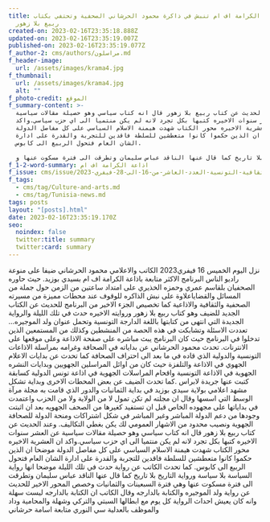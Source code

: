 ```yaml
---
title: اذاعة الكرامة اف ام تنبش في ذاكرة محمود الحرشاني الصحفية وتحتفي بكتاب
  ربيع بلا زهور
created-on: 2023-02-16T23:35:18.888Z
updated-on: 2023-02-16T23:35:19.007Z
published-on: 2023-02-16T23:35:19.077Z
f_author-2: cms/authors/مراسلون.md
f_header-image:
  url: /assets/images/krama4.jpg
f_thumbnail:
  url: /assets/images/krama4.jpg
  alt: ""
f_photo-credit: الموقع
f_summary-content: >-
  وعند الحديث عن كتاب ربيع بلا زهور قال انه كتاب سياسي وهو حصيلة مقالات سياسية
  عن العشر سنوات الاخيره كتبها بكل تجرد لانه لم يكن منتميا الى اي حزب سياسي.واكد
  ان  العشرية الاخيره محور الكتاب شهدت هيمنة الاسلام السياسي على كل مفاصل الدولة
  موضحا ان الذين حكموا كانوا متعطشين للسلطة فاقدين للتجربة والقدرة على ادارة
  الشان العام فتحول الربيع الى كابوس.

  كما تحدث الكاتب عن رواية حدث في تلك الليلة موضحا انها رواية السياسة بلا سياسة ورواية التاريخ بلا تاريخ كما قال عنها الناقد عباس سليمان وتطرقت الى فترة مسكوت عنها و
f_1-2-word-summary: اذاعة الكرامة اف ام
f_issue: cms/issue/مجلة-الثقافية-التونسية-العدد-العاشر-من-16-الى-28-فيفري-2023.md
f_tags:
  - cms/tag/Culture-and-arts.md
  - cms/tag/Tunisia-news.md
tags: posts
layout: "[posts].html"
date: 2023-02-16T23:35:19.170Z
seo:
  noindex: false
  twitter:title: summary
  twitter:card: summary
---
```

نزل اليوم الخميس 16 فيفري2023 الكاتب والاعلامي محمود الحرشاني ضيفا  على منوعة راديو الناس  البرنامج الاكثر متابعة باذاعة الكرامة اف ام  بسيدي بوزيد. حيث حاوره الصحفيان بلقاسم عمري وحمزه الخذيري على امتداد ساعتين من الزمن حول جملة من المسائل والقضاياعلاوة على نبش الذاكره للوقوف عند محطات مميزة من مسيرته الصحفية والثقافية والاذاعية كما تخصيص الجزء الاخير من البرنامج للحديث عن الكتاب الجديد للضيف وهو كتاب ربيع بلا زهور وروايته الاخيره حدث في تلك الليلة والرواية الجديدة التي انتهى من كتابتها باللغة الدارجة التونسية  وتحمل عنوان ولد الموجيره... تعددت الاسئلة وتشابكت في هذه الحصة من المنشطين وكذلك من المستمعين الذين تدخلوا في البرنامج  حيث كان البرنامج يبث مباشره على صفحة الاذاعة وعلى موقعها على الانترنات. تحدث محمود الحرشاني عن بداياته في الصحافة وغرامه بمراسلة الاذاعات التونسية والدولية الذي قاده في ما بعد الى احتراف الصحافة كما تحدث عن بدايات الاعلام الجهوي في الاذاعة والتلفزة حيث كان من اوائل المراسلين الجهويين وبدايات النشره الجهوية في الاذاعة التونسية واقحام المراسلات الجهوية في اذاعة تونس الدولية كسابقة  كتبت عنها جريدة لابراس .كما تحدث الضيف عن بعض المحطات الاخرى وبداية تشكل مشهد اعلامي بولاية سيدي بوزيد في بداية الثمانيات والدور الذي قامت به مجلة مرآة الوسط التي اسسها وقال ان مجلته لم تكن تمول لا من الولاية ولا من الحزب   واعتمدت في بداياتها على مجهوده الخاص قبل ان تستفيد كغيرها من الصحف الجهويه بعد ان اثبتت وجودها من دعم الدولة المباشر وغير المباشر في شكل اشتراكات ومنحة  الدولة للصحافة الجهوية ونصيب محدود من الاشهار العمومي لك يكن بغطي التكاليف. وعند الحديث عن كتاب ربيع بلا زهور قال انه كتاب سياسي وهو حصيلة مقالات سياسية عن العشر سنوات الاخيره كتبها بكل تجرد لانه لم يكن منتميا الى اي حزب سياسي.واكد ان  العشرية الاخيره محور الكتاب شهدت هيمنة الاسلام السياسي على كل مفاصل الدولة موضحا ان الذين حكموا كانوا متعطشين للسلطة فاقدين للتجربة والقدرة على ادارة الشان العام فتحول الربيع الى كابوس. كما تحدث الكاتب عن رواية حدث في تلك الليلة موضحا انها رواية السياسة بلا سياسة ورواية التاريخ بلا تاريخ كما قال عنها الناقد عباس سليمان وتطرقت الى فترة مسكوت عنها وهي فترة السبعينات والثمانيات وخصص المحور الاخير للحديث عن رواية ولد الموجيره والكتابة بالدارجه وقال الكاتب ان الكتابة بالدارجه ليست سهلة وانه كان يعيش احداث الرواية كل يوم مع ابطالها السبتي  والتركي وشهلة والمحامية وداد والموظف بالعدلية سي النوري متابعة اسامة حرشاني